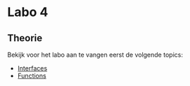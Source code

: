 # Labo 4

## Theorie

Bekijk voor het labo aan te vangen eerst de volgende topics:

* [Interfaces](../nodejs-+-typescript/type-systeem/interfaces.md)
* [Functions](../nodejs-+-typescript/type-systeem/functions.md)



